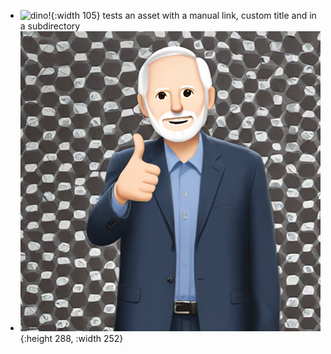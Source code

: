 - ![dino!](assets/subdir/partydino.gif){:width 105} tests an asset with a manual link, custom title and in a subdirectory
- ![greg-popovich-thumbs-up.png](../assets/greg-popovich-thumbs-up_1704749687791_0.png){:height 288, :width 252}
